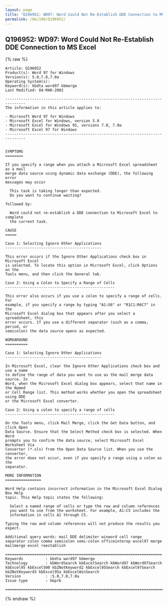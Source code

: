 ```yaml
---
layout: page
title: "Q196952: WD97: Word Could Not Re-Establish DDE Connection to MS Excel"
permalink: /kb/196/Q196952/
---
```


## Q196952: WD97: Word Could Not Re-Establish DDE Connection to MS Excel

{% raw %}

	Article: Q196952
	Product(s): Word 97 for Windows
	Version(s): 5.0,7.0,7.0a
	Operating System(s): 
	Keyword(s): kbdta word97 kbmerge
	Last Modified: 04-MAR-2002
	
	-------------------------------------------------------------------------------
	The information in this article applies to:
	
	- Microsoft Word 97 for Windows 
	- Microsoft Excel for Windows, version 5.0 
	- Microsoft Excel for Windows 95, versions 7.0, 7.0a 
	- Microsoft Excel 97 for Windows 
	-------------------------------------------------------------------------------
	
	
	SYMPTOMS
	========
	
	If you specify a range when you attach a Microsoft Excel spreadsheet as a mail
	merge data source using dynamic data exchange (DDE), the following error
	messages may occur
	
	  This task is taking longer than expected.
	  Do you want to continue waiting?
	
	followed by:
	
	  Word could not re-establish a DDE connection to Microsoft Excel to complete
	  the current task.
	
	CAUSE
	=====
	
	Case 1: Selecting Ignore Other Applications
	-------------------------------------------
	
	This error occurs if the Ignore Other Applications check box in Microsoft Excel
	is selected. To locate this option in Microsoft Excel, click Options on the
	Tools menu, and then click the General tab.
	
	Case 2: Using a Colon to Specify a Range of Cells
	-------------------------------------------------
	
	This error also occurs if you use a colon to specify a range of cells. For
	example, if you specify a range by typing "A1:G6" or "R1C1:R6C7" in the
	Microsoft Excel dialog box that appears after you select a spreadsheet, this
	error occurs. If you use a different separator (such as a comma, period, or
	semicolon) the data source opens as expected.
	
	WORKAROUND
	==========
	
	Case 1: Selecting Ignore Other Applications
	-------------------------------------------
	
	In Microsoft Excel, clear the Ignore Other Applications check box and use a name
	to define the range of data you want to use as the mail merge data source. In
	Word, when the Microsoft Excel dialog box appears, select that name in the Named
	or Cell Range list. This method works whether you open the spreadsheet using DDE
	or the Microsoft Excel converter.
	
	Case 2: Using a colon to specify a range of cells
	-------------------------------------------------
	
	On the Tools menu, click Mail Merge, click the Get Data button, and click Open
	Data Source. Ensure that the Select Method check box is selected. When Word
	prompts you to confirm the data source, select Microsoft Excel Worksheet Via
	Converter (*.xls) from the Open Data Source list. When you use the converter,
	the error does not occur, even if you specify a range using a colon as the
	separator.
	
	MORE INFORMATION
	================
	
	Word Help contains incorrect information in the Microsoft Excel Dialog Box Help
	topic. This Help topic states the following:
	
	  Select a named range of cells or type the row and column references
	  you want to use from the worksheet. For example, A1:C5 includes the
	  information in cells A1 through C5.
	
	Typing the row and column references will not produce the results you expect.
	
	Additional query words: mail DDE delimiter winword cell range separator colon comma semicolon semi-colon officeinterop excel97 merge mailmerge excel reestablish
	
	======================================================================
	Keywords          : kbdta word97 kbmerge 
	Technology        : kbWordSearch kbExcelSearch kbWord97 kbWord97Search kbExcel95 kbExcel500 kbZNotKeyword2 kbExcel95Search kbExcel97Search kbZNotKeyword3 kbExcel95a kbExcelWinSearch
	Version           : :5.0,7.0,7.0a
	Issue type        : kbprb
	
	=============================================================================
	

{% endraw %}
